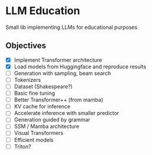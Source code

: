 # LLM Education

Small lib implementing LLMs for educational purposes

## Objectives

- [x] Implement Transformer architecture
- [x] Load models from Huggingface and reproduce results
- [ ] Generation with sampling, beam search
- [ ] Tokenizers
- [ ] Dataset (Shakespeare?)
- [ ] Basic fine tuning
- [ ] Better Transformer++ (from mamba)
- [ ] KV cache for inference
- [ ] Accelerate inference with smaller predictor
- [ ] Generation guided by grammar
- [ ] SSM / Mamba architecture
- [ ] Visual Transformers
- [ ] Efficient models
- [ ] Triton?
